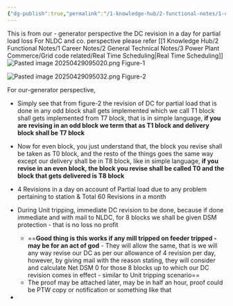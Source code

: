 ```yaml
---
{"dg-publish":true,"permalink":"/1-knowledge-hub/2-functional-notes/1-career-notes/2-general-technical-notes/3-power-plant-commerce/grid-code-related/dc-revision-mechanism-and-strategy/","noteIcon":""}
---
```


This is from our - generator perspective the DC revision in a day for partial load loss
For NLDC and co. perspective please refer [[1 Knowledge Hub/2 Functional Notes/1 Career Notes/2 General Technical Notes/3 Power Plant Commerce/Grid code related/Real Time Scheduling\|Real Time Scheduling]]
![Pasted image 20250429095020.png](/img/user/Obsidian%20Functional%20Stuff/z-All%20pdfs,%20Images%20&%20Small%20Excalidraws/Pasted%20image%2020250429095020.png)
Figure-1

![Pasted image 20250429095032.png](/img/user/Obsidian%20Functional%20Stuff/z-All%20pdfs,%20Images%20&%20Small%20Excalidraws/Pasted%20image%2020250429095032.png)
Figure-2

For our-generator perspective, 
- Simply see that from figure-2 the revision of DC for partial load that is done in any odd block shall gets implemented which we call T1 block shall gets implemented from T7 block, that is in simple language, **if you are revising in an odd block we term that as T1 block and delivery block shall be T7 block**
- Now for even block, you just understand that, the block you revise shall be taken as T0 block, and the resto of the things goes the same way except our delivery shall be in T8 block, like in simple language, **if you revise in an even block, the block you revise shall be called T0 and the block that gets delivered is T8 block**

- 4 Revisions in a day on account of Partial load due to any problem pertaining to station & Total 60 Revisions in a month
- During Unit tripping, immediate DC revision to be done, because if done immediate and with mail to NLDC, for 8 blocks we shall be given DSM protection - that is no loss no profit
	- ==**Good thing is this works if any mill tripped on feeder tripped - may be for an act of god** - They will allow the same, that is we will any way revise our DC as per our allowance of 4 revision per day, however, by giving mail with the reason stating, they will consider and calculate Net DSM 0 for those 8 blocks up to which our DC revision comes in effect - similar to Unit tripping scenario==
	- The proof may be attached later, may be in half an hour, proof could be PTW copy or notification or something like that
- 

